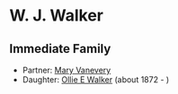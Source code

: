 ﻿---
layout: person
subject_key: i9365293
permalink: /people/i9365293
---

# W. J.  Walker

## Immediate Family

* Partner: [Mary Vanevery](./@23067936@-mary-vanevery-b-d.md)
* Daughter: [Ollie E Walker](./@42365832@-ollie-e-walker-b1872-d.md) (about 1872 - )

